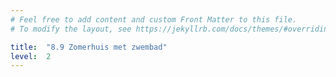 ```yaml
---
# Feel free to add content and custom Front Matter to this file.
# To modify the layout, see https://jekyllrb.com/docs/themes/#overriding-theme-defaults

title:  "8.9 Zomerhuis met zwembad"
level:  2
---
```


<script src="https://d3js.org/d3.v6.min.js" defer></script>
<script src="https://d3js.org/d3-scale.v3.min.js" defer></script>
<script src="js/companion_utils_locale-nl.js" defer></script>
<script src="js/companion_utils_colors.js" defer></script>
<script src="js/companion_utils_svg2png.js" defer></script>

<script src="js/companion_chart_bookrating.js" defer></script>
<script src="js/companion_chart_8-9_zwembad.js" defer></script>

<div class="chart_float" id="chart_8-9_zwembad"></div>
